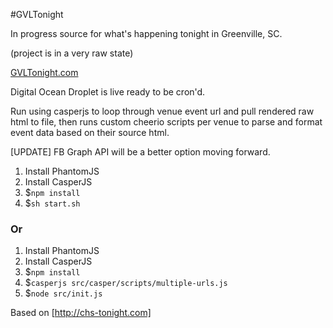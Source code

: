 #GVLTonight

In progress source for what's happening tonight in Greenville, SC.

(project is in a very raw state)

[GVLTonight.com](http://gvltonight.com)


Digital Ocean Droplet is live ready to be cron'd.

Run using casperjs to loop through venue event url and pull rendered raw html to file, then runs custom cheerio scripts per venue to parse and format event data based on their source html.

[UPDATE] FB Graph API will be a better option moving forward.

1. Install PhantomJS
1. Install CasperJS
1. $`npm install`
1. $`sh start.sh`

### Or

1. Install PhantomJS
1. Install CasperJS
1. $`npm install`
1. $`casperjs src/casper/scripts/multiple-urls.js`
1. $`node src/init.js`

Based on [http://chs-tonight.com]
